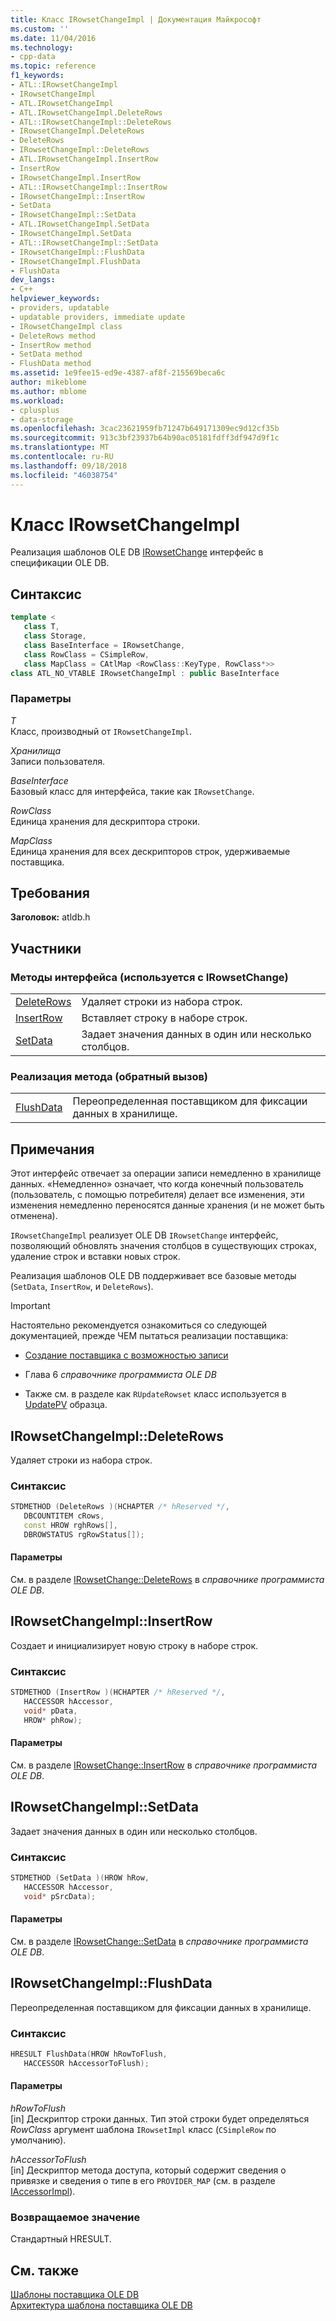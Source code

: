 ```yaml
---
title: Класс IRowsetChangeImpl | Документация Майкрософт
ms.custom: ''
ms.date: 11/04/2016
ms.technology:
- cpp-data
ms.topic: reference
f1_keywords:
- ATL::IRowsetChangeImpl
- IRowsetChangeImpl
- ATL.IRowsetChangeImpl
- ATL.IRowsetChangeImpl.DeleteRows
- ATL::IRowsetChangeImpl::DeleteRows
- IRowsetChangeImpl.DeleteRows
- DeleteRows
- IRowsetChangeImpl::DeleteRows
- ATL.IRowsetChangeImpl.InsertRow
- InsertRow
- IRowsetChangeImpl.InsertRow
- ATL::IRowsetChangeImpl::InsertRow
- IRowsetChangeImpl::InsertRow
- SetData
- IRowsetChangeImpl::SetData
- ATL.IRowsetChangeImpl.SetData
- IRowsetChangeImpl.SetData
- ATL::IRowsetChangeImpl::SetData
- IRowsetChangeImpl::FlushData
- IRowsetChangeImpl.FlushData
- FlushData
dev_langs:
- C++
helpviewer_keywords:
- providers, updatable
- updatable providers, immediate update
- IRowsetChangeImpl class
- DeleteRows method
- InsertRow method
- SetData method
- FlushData method
ms.assetid: 1e9fee15-ed9e-4387-af8f-215569beca6c
author: mikeblome
ms.author: mblome
ms.workload:
- cplusplus
- data-storage
ms.openlocfilehash: 3cac23621959fb71247b649171309ec9d12cf35b
ms.sourcegitcommit: 913c3bf23937b64b90ac05181fdff3df947d9f1c
ms.translationtype: MT
ms.contentlocale: ru-RU
ms.lasthandoff: 09/18/2018
ms.locfileid: "46038754"
---
```

# <a name="irowsetchangeimpl-class"></a>Класс IRowsetChangeImpl

Реализация шаблонов OLE DB [IRowsetChange](/previous-versions/windows/desktop/ms715790\(v=vs.85\)) интерфейс в спецификации OLE DB.  
  
## <a name="syntax"></a>Синтаксис

```cpp
template <  
   class T,   
   class Storage,   
   class BaseInterface = IRowsetChange,   
   class RowClass = CSimpleRow,   
   class MapClass = CAtlMap <RowClass::KeyType, RowClass*>>  
class ATL_NO_VTABLE IRowsetChangeImpl : public BaseInterface  
```  
  
### <a name="parameters"></a>Параметры  

*T*<br/>
Класс, производный от `IRowsetChangeImpl`.  
  
*Хранилища*<br/>
Записи пользователя.  
  
*BaseInterface*<br/>
Базовый класс для интерфейса, такие как `IRowsetChange`.  
  
*RowClass*<br/>
Единица хранения для дескриптора строки.  
  
*MapClass*<br/>
Единица хранения для всех дескрипторов строк, удерживаемые поставщика.  

## <a name="requirements"></a>Требования  

**Заголовок:** atldb.h  
  
## <a name="members"></a>Участники  
  
### <a name="interface-methods-used-with-irowsetchange"></a>Методы интерфейса (используется с IRowsetChange)  
  
|||  
|-|-|  
|[DeleteRows](#deleterows)|Удаляет строки из набора строк.|  
|[InsertRow](#insertrow)|Вставляет строку в наборе строк.|  
|[SetData](#setdata)|Задает значения данных в один или несколько столбцов.|  
  
### <a name="implementation-method-callback"></a>Реализация метода (обратный вызов)  
  
|||  
|-|-|  
|[FlushData](#flushdata)|Переопределенная поставщиком для фиксации данных в хранилище.|  
  
## <a name="remarks"></a>Примечания  

Этот интерфейс отвечает за операции записи немедленно в хранилище данных. «Немедленно» означает, что когда конечный пользователь (пользователь, с помощью потребителя) делает все изменения, эти изменения немедленно переносятся данные хранения (и не может быть отменена).  
  
`IRowsetChangeImpl` реализует OLE DB `IRowsetChange` интерфейс, позволяющий обновлять значения столбцов в существующих строках, удаление строк и вставки новых строк.  
  
Реализация шаблонов OLE DB поддерживает все базовые методы (`SetData`, `InsertRow`, и `DeleteRows`).  
  
> [!IMPORTANT]
>  Настоятельно рекомендуется ознакомиться со следующей документацией, прежде ЧЕМ пытаться реализации поставщика:  
  
- [Создание поставщика с возможностью записи](../../data/oledb/creating-an-updatable-provider.md)  
  
- Глава 6 *справочнике программиста OLE DB*  
  
- Также см. в разделе как `RUpdateRowset` класс используется в [UpdatePV](https://github.com/Microsoft/VCSamples/tree/master/VC2010Samples/ATL/OLEDB/Provider/UPDATEPV) образца.  
  
## <a name="deleterows"></a> IRowsetChangeImpl::DeleteRows

Удаляет строки из набора строк.  
  
### <a name="syntax"></a>Синтаксис  
  
```cpp
STDMETHOD (DeleteRows )(HCHAPTER /* hReserved */,  
   DBCOUNTITEM cRows,  
   const HROW rghRows[],  
   DBROWSTATUS rgRowStatus[]);  
```  
  
#### <a name="parameters"></a>Параметры  

См. в разделе [IRowsetChange::DeleteRows](/previous-versions/windows/desktop/ms724362(v%3dvs.85)) в *справочнике программиста OLE DB*. 

## <a name="insertrow"></a> IRowsetChangeImpl::InsertRow

Создает и инициализирует новую строку в наборе строк.  
  
### <a name="syntax"></a>Синтаксис  
  
```cpp
STDMETHOD (InsertRow )(HCHAPTER /* hReserved */,  
   HACCESSOR hAccessor,  
   void* pData,  
   HROW* phRow);  
```  
  
#### <a name="parameters"></a>Параметры  

См. в разделе [IRowsetChange::InsertRow](/previous-versions/windows/desktop/ms716921\(v=vs.85\)) в *справочнике программиста OLE DB*. 

## <a name="setdata"></a> IRowsetChangeImpl::SetData

Задает значения данных в один или несколько столбцов.  
  
### <a name="syntax"></a>Синтаксис  
  
```cpp
STDMETHOD (SetData )(HROW hRow,  
   HACCESSOR hAccessor,  
   void* pSrcData);  
```  
  
#### <a name="parameters"></a>Параметры  

См. в разделе [IRowsetChange::SetData](/previous-versions/windows/desktop/ms721232\(v=vs.85\)) в *справочнике программиста OLE DB*. 

## <a name="flushdata"></a> IRowsetChangeImpl::FlushData

Переопределенная поставщиком для фиксации данных в хранилище.  
  
### <a name="syntax"></a>Синтаксис  
  
```cpp
HRESULT FlushData(HROW hRowToFlush,  
   HACCESSOR hAccessorToFlush);  
```  
  
#### <a name="parameters"></a>Параметры  

*hRowToFlush*<br/>
[in] Дескриптор строки данных. Тип этой строки будет определяться *RowClass* аргумент шаблона `IRowsetImpl` класс (`CSimpleRow` по умолчанию).  
  
*hAccessorToFlush*<br/>
[in] Дескриптор метода доступа, который содержит сведения о привязке и сведения о типе в его `PROVIDER_MAP` (см. в разделе [IAccessorImpl](../../data/oledb/iaccessorimpl-class.md)).  
  
### <a name="return-value"></a>Возвращаемое значение  

Стандартный HRESULT.  
  
## <a name="see-also"></a>См. также  

[Шаблоны поставщика OLE DB](../../data/oledb/ole-db-provider-templates-cpp.md)<br/>
[Архитектура шаблона поставщика OLE DB](../../data/oledb/ole-db-provider-template-architecture.md)